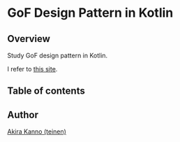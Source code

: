 # GoF Design Pattern in Kotlin

## Overview

Study GoF design pattern in Kotlin.

I refer to [this site](https://www.tutorialspoint.com/design_pattern/index.htm).

## Table of contents


## Author

[Akira Kanno (teinen)](https://github.com/teinen)
